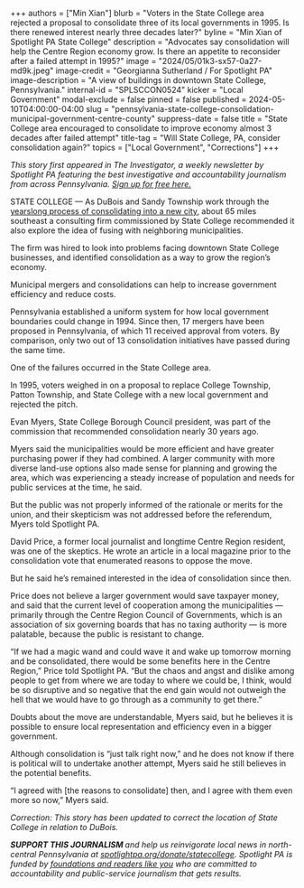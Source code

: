 +++
authors = ["Min Xian"]
blurb = "Voters in the State College area rejected a proposal to consolidate three of its local governments in 1995. Is there renewed interest nearly three decades later?"
byline = "Min Xian of Spotlight PA State College"
description = "Advocates say consolidation will help the Centre Region economy grow. Is there an appetite to reconsider after a failed attempt in 1995?"
image = "2024/05/01k3-sx57-0a27-md9k.jpeg"
image-credit = "Georgianna Sutherland / For Spotlight PA"
image-description = "A view of buildings in downtown State College, Pennsylvania."
internal-id = "SPLSCCON0524"
kicker = "Local Government"
modal-exclude = false
pinned = false
published = 2024-05-10T04:00:00-04:00
slug = "pennsylvania-state-college-consolidation-municipal-government-centre-county"
suppress-date = false
title = "State College area encouraged to consolidate to improve economy almost 3 decades after failed attempt"
title-tag = "Will State College, PA, consider consolidation again?"
topics = ["Local Government", "Corrections"]
+++

<em>This story first appeared in The Investigator, a weekly newsletter by Spotlight PA featuring the best investigative and accountability journalism from across Pennsylvania. </em><a href="https://www.spotlightpa.org/newsletters"><em>Sign up for free here.</em></a><em></em>

STATE COLLEGE — As DuBois and Sandy Township work through the <a href="https://www.spotlightpa.org/statecollege/2024/05/pennsylvania-local-governments-dubois-sandy-township-clearfield-county-consolidation-merger-suplizio/">yearslong process of consolidating into a new city</a>, about 65 miles southeast a consulting firm commissioned by State College recommended it also explore the idea of fusing with neighboring municipalities.

The firm was hired to look into problems facing downtown State College businesses, and identified consolidation as a way to grow the region’s economy.

Municipal mergers and consolidations can help to increase government efficiency and reduce costs.

Pennsylvania established a uniform system for how local government boundaries could change in 1994. Since then, 17 mergers have been proposed in Pennsylvania, of which 11 received approval from voters. By comparison, only two out of 13 consolidation initiatives have passed during the same time.

<script src="https://www.spotlightpa.org/embed.js" async></script><div data-spl-embed-version="1" data-spl-src="https://www.spotlightpa.org/embeds/newsletter/?cta=Sign%20up%20for%20our%20new%20regional%20newsletter%2C%20%3Cb%3ETalk%20of%20the%20Town%3C%2Fb%3E%2C%20and%20get%20all%20the%20news%20and%20notes%20from%20State%20College%20and%20north-central%20PA.&button=Sign%20Up%20Now&preselect=state_college&eyebrow=DON'T%20MISS%20A%20BEAT"></div>

One of the failures occurred in the State College area.

In 1995, voters weighed in on a proposal to replace College Township, Patton Township, and State College with a new local government and rejected the pitch.

Evan Myers, State College Borough Council president, was part of the commission that recommended consolidation nearly 30 years ago.

Myers said the municipalities would be more efficient and have greater purchasing power if they had combined. A larger community with more diverse land-use options also made sense for planning and growing the area, which was experiencing a steady increase of population and needs for public services at the time, he said.

But the public was not properly informed of the rationale or merits for the union, and their skepticism was not addressed before the referendum, Myers told Spotlight PA.

David Price, a former local journalist and longtime Centre Region resident, was one of the skeptics. He wrote an article in a local magazine prior to the consolidation vote that enumerated reasons to oppose the move.

But he said he’s remained interested in the idea of consolidation since then.

Price does not believe a larger government would save taxpayer money, and said that the current level of cooperation among the municipalities — primarily through the Centre Region Council of Governments, which is an association of six governing boards that has no taxing authority — is more palatable, because the public is resistant to change.

<script src="https://www.spotlightpa.org/embed.js" async></script><div data-spl-embed-version="1" data-spl-src="https://www.spotlightpa.org/embeds/donate/"></div>

“If we had a magic wand and could wave it and wake up tomorrow morning and be consolidated, there would be some benefits here in the Centre Region,” Price told Spotlight PA. “But the chaos and angst and dislike among people to get from where we are today to where we could be, I think, would be so disruptive and so negative that the end gain would not outweigh the hell that we would have to go through as a community to get there.”

Doubts about the move are understandable, Myers said, but he believes it is possible to ensure local representation and efficiency even in a bigger government.

Although consolidation is “just talk right now,” and he does not know if there is political will to undertake another attempt, Myers said he still believes in the potential benefits.

“I agreed with \[the reasons to consolidate\] then, and I agree with them even more so now,” Myers said.

<em>Correction: This story has been updated to correct the location of State College in relation to DuBois.</em>

<strong><em>SUPPORT THIS JOURNALISM </em></strong><em>and help us reinvigorate local news in north-central Pennsylvania at </em><a href="https://www.spotlightpa.org/donate/statecollege"><em>spotlightpa.org/donate/statecollege</em></a><em>. Spotlight PA is funded by </em><a href="https://www.spotlightpa.org/support"><em>foundations and readers like you</em></a><em> who are committed to accountability and public-service journalism that gets results.</em>

